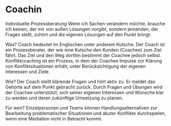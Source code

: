 # Coachin

Individuelle Prozessberatung
Wenn ich Sachen verändern möchte, 
brauche ich keinen, der mir von außen Lösungen vorgibt, 
sondern jemanden, der Fragen stellt, zuhört und die eigenen Lösungen auf den Punkt bringt.

Was? Coach bedeutet im Englischen unter anderem Kutsche. 
Der Coach ist ein Prozessberater, der wie eine Kutsche den Kunden (Coachee) zum Ziel fährt. 
Das Ziel und den Weg dorthin bestimmt der Coachee jedoch selbst. Konfliktcoaching ist ein Prozess, 
in dem der Coachee Impulse zur Klärung von Konfliktsituationen erhält, 
unter Berücksichtigung der eigenen Interessen und Ziele.

Wie? Der Coach stellt klärende Fragen und hört aktiv zu. 
Er meldet das Gehörte auf dem Punkt gebracht zurück. 
Durch Fragen und Übungen wird der Coachee unterstützt, 
sich seiner eigenen Interessen und Wünsche klar zu werden und deren zukünftige Umsetzung zu planen.

Für wen? Einzelpersonen und Teams können Handlungsalternativen zur 
Bearbeitung problematischer Situationen und akuter Konflikte durchspielen, 
wenn eine Mediation nicht in Betracht kommt.
